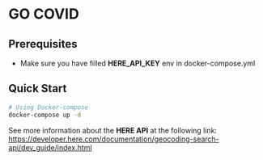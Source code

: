 # GO COVID

## Prerequisites
- Make sure you have filled **HERE_API_KEY** env in docker-compose.yml

## Quick Start

``` bash
# Using Docker-compose
docker-compose up -d
```

See more information about the **HERE API** at the following link:
https://developer.here.com/documentation/geocoding-search-api/dev_guide/index.html